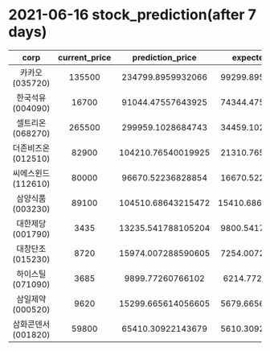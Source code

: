 # 2021-06-16 stock_prediction(after 7 days)

|   corp   |   current_price   |   prediction_price   |   expected_profit   |
|:--------:|:-----------------:|:--------------------:|:-------------------:|
|카카오(035720)|135500|234799.8959932066|99299.89599320659|
|한국석유(004090)|16700|91044.47557643925|74344.47557643925|
|셀트리온(068270)|265500|299959.1028684743|34459.10286847432|
|더존비즈온(012510)|82900|104210.76540019925|21310.76540019925|
|씨에스윈드(112610)|80000|96670.52236828854|16670.52236828854|
|삼양식품(003230)|89100|104510.68643215472|15410.686432154718|
|대한제당(001790)|3435|13235.541788105204|9800.541788105204|
|대창단조(015230)|8720|15974.007288590605|7254.007288590605|
|하이스틸(071090)|3685|9899.77260766102|6214.77260766102|
|삼일제약(000520)|9620|15299.665614056605|5679.665614056605|
|삼화콘덴서(001820)|59800|65410.30922143679|5610.309221436793|
